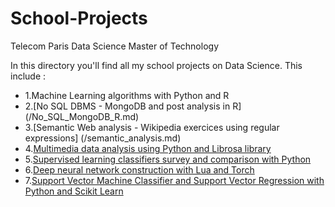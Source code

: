 # School-Projects
Telecom Paris Data Science Master of Technology

In this directory you'll find all my school projects on Data Science. This include :
- 1.Machine Learning algorithms with Python and R
- 2.[No SQL DBMS - MongoDB and post analysis in R] (/No_SQL_MongoDB_R.md) 
- 3.[Semantic Web analysis - Wikipedia exercices using regular expressions] (/semantic_analysis.md) 
- 4.[Multimedia data analysis using Python and Librosa library](TP_Donnees_multimedia.ipynb)
- 5.[Supervised learning classifiers survey and comparison with Python](/TP_evaluationclassif_MMF.ipynb)
- 6.[Deep neural network construction with Lua and Torch](/train_mnist.lua)
- 7.[Support Vector Machine Classifier and Support Vector Regression with Python and Scikit Learn](/TP_SVM_MMF.ipynb)
